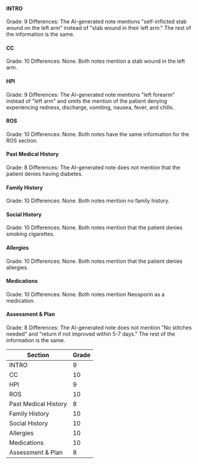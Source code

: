 #### INTRO
Grade: 9
Differences: The AI-generated note mentions "self-inflicted stab wound on the left arm" instead of "stab wound in their left arm." The rest of the information is the same.

#### CC
Grade: 10
Differences: None. Both notes mention a stab wound in the left arm.

#### HPI
Grade: 9
Differences: The AI-generated note mentions "left forearm" instead of "left arm" and omits the mention of the patient denying experiencing redness, discharge, vomiting, nausea, fever, and chills.

#### ROS
Grade: 10
Differences: None. Both notes have the same information for the ROS section.

#### Past Medical History
Grade: 8
Differences: The AI-generated note does not mention that the patient denies having diabetes.

#### Family History
Grade: 10
Differences: None. Both notes mention no family history.

#### Social History
Grade: 10
Differences: None. Both notes mention that the patient denies smoking cigarettes.

#### Allergies
Grade: 10
Differences: None. Both notes mention that the patient denies allergies.

#### Medications
Grade: 10
Differences: None. Both notes mention Neosporin as a medication.

#### Assessment & Plan
Grade: 8
Differences: The AI-generated note does not mention "No stitches needed" and "return if not improved within 5-7 days." The rest of the information is the same.

| Section           | Grade |
|-------------------|-------|
| INTRO             | 9     |
| CC                | 10    |
| HPI               | 9     |
| ROS               | 10    |
| Past Medical History | 8  |
| Family History    | 10    |
| Social History    | 10    |
| Allergies         | 10    |
| Medications       | 10    |
| Assessment & Plan | 8     |